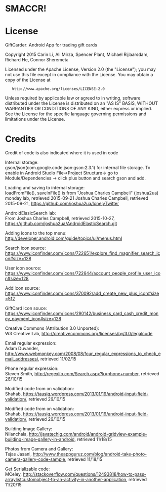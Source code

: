 # SMACCR!

License
=======
   GiftCarder: Android App for trading gift cards
   
   Copyright 2015 Carin Li, Ali Mirza, Spencer Plant, Michael Rijlaarsdam, Richard He, Connor Sheremeta

   Licensed under the Apache License, Version 2.0 (the "License");
   you may not use this file except in compliance with the License.
   You may obtain a copy of the License at

       http://www.apache.org/licenses/LICENSE-2.0

   Unless required by applicable law or agreed to in writing, software
   distributed under the License is distributed on an "AS IS" BASIS,
   WITHOUT WARRANTIES OR CONDITIONS OF ANY KIND, either express or implied.
   See the License for the specific language governing permissions and
   limitations under the License.


Credits
=======

Credit of code is also indicated where it is used in code

Internal storage:  
gson/json(com.google.code.json:gson:2.3.1) for internal file storage. To enable in Android Studio File->Project Structure-> go to Module/Dependencies -> click plus button and search gson and add.

Loading and saving to internal storage:  
loadFromFile(), saveInFile() is from "Joshua Charles Campbell" (joshua2ua) monday lab, retrieved 2015-09-21
Joshua Charles Campbell, retrieved 2015-09-21, https://github.com/joshua2ua/lonelyTwitter

AndroidElasicSearch lab:  
From Joshua Charles Campbell, retrieved 2015-10-27, https://github.com/joshua2ua/AndroidElasticSearch.git
 
Adding icons to the top menu:  
http://developer.android.com/guide/topics/ui/menus.html

Search icon source:  
https://www.iconfinder.com/icons/722651/explore_find_magnifier_search_icon#size=128

User icon source:  
https://www.iconfinder.com/icons/722644/account_people_profile_user_icon#size=128

Add icon source:  
https://www.iconfinder.com/icons/370092/add_create_new_plus_icon#size=512

GiftCard Icon souce:  
https://www.iconfinder.com/icons/290142/business_card_cash_credit_money_payment_icon#size=128

Creative Commons (Attribution 3.0 Unported):  
W3 Creative Lab, http://creativecommons.org/licenses/by/3.0/legalcode

Email regular expression:  
Adam Duvander, http://www.webmonkey.com/2008/08/four_regular_expressions_to_check_email_addresses/, retrieved 11/02/15

Phone regular expression:  
Steven Smith, http://regexlib.com/Search.aspx?k=phone+number, retrieved 26/10/15

Modified code from on validation:  
Shahab, https://tausiq.wordpress.com/2013/01/19/android-input-field-validation/, retrieved 26/10/15

Modified code from on validation:  
Shahab, https://tausiq.wordpress.com/2013/01/19/android-input-field-validation/, retrieved 26/10/15

Building Image Gallery:  
Nilanchala, http://javatechig.com/android/android-gridview-example-building-image-gallery-in-android, retrieved 11/18/15

Photos from Camera and Gallery:  
Tejas Jasani, http://www.theappguruz.com/blog/android-take-photo-camera-gallery-code-sample, retrieved 11/18/15

Get Serializable code:  
MCeley, http://stackoverflow.com/questions/12493818/how-to-pass-arraylistcustomobject-to-an-activity-in-another-application, retrieved 11/20/15

